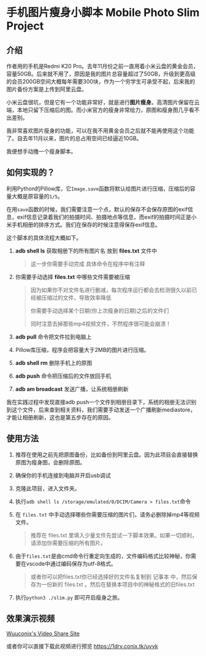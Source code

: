 # 手机图片瘦身小脚本 Mobile Photo Slim Project

## 介绍

作者用的手机是Redmi K20 Pro。去年11月份之前一直用着小米云盘的黄金会员，容量50GB。后来就不用了，原因是我的图片总容量超过了50GB，升级到更高级的会员200GB空间大概每年需要300块，作为一个穷学生可承受不起，后来我的图片备份方案是上传到阿里云盘。

小米云盘很坑，但是它有一个功能非常好，就是进行**图片瘦身**。高清图片保留在云端，本地只留下压缩后的图。而小米官方的瘦身非常给力，原图和瘦身图几乎看不出差别。

我非常喜欢图片瘦身的功能，可以在我不用黄金会员之后就不能再使用这个功能了。自去年11月以来，图片的总占用空间已经逼近10GB。

我便想手动撸一个瘦身脚本。

## 如何实现的？

利用Python的Pillow库，它`Image.save`函数将默认给图片进行压缩，压缩后的容量大概是原容量的`1/5`。

在用`save`函数的时候，我们需要注意一个点，默认的保存不会保存原图的exif信息，exif信息记录着我们的拍摄时间、拍摄地点等信息，而exif的拍摄时间正是小米手机相册的排序方式。我们在保存的时候注意得保存exif信息。

这个脚本的具体流程大概如下。

1. **adb shell ls** 获取相册下的所有图片名 放到 **files.txt** 文件中

   > 这一步你需要手动完成 具体命令在程序中有注释

2. 你需要手动选择 **files.txt** 中哪些文件需要被压缩

   > 因为如果你不对文件名进行删减，每次程序运行都会去检测很久以前已经被压缩过的文件，导致效率降低
   >
   > 你需要手动选择某个日期(你上次瘦身的日期)之后的文件们
   >
   > 同时注意去掉那些mp4视频文件，不然程序很可能会崩溃！

3. **adb pull** 命令把文件拉到电脑上

4. Pillow库压缩，程序会把容量大于2MB的图片进行压缩。

5. **adb shell rm** 删除手机上的原图

6. **adb push** 命令把压缩后的文件放回手机

7. **adb am broadcast** 发送广播，让系统相册刷新

我在实践过程中发现直接adb push一个文件到相册目录下，系统的相册无法识别到这个文件，后来查到相关资料，我们需要手动发送一个广播刷新mediastore，才能让相册刷新，这也是第五步存在的原因。

## 使用方法

1. 推荐在使用之前先把原图备份，比如备份到阿里云盘。因为此项目会直接替换原图为瘦身图，会删除原图。

2. 确保你的手机连接到电脑并开启usb调试

3. 克隆此项目，进入文件夹。

4. 执行`adb shell ls /storage/emulated/0/DCIM/Camera > files.txt`命令

5. 在 `files.txt` 中手动选择哪些你需要压缩的图片们，请务必删除掉mp4等视频文件。

   > 推荐在 files.txt 里填入少量文件先尝试一下脚本效果。如果一切顺利，请添加你需要压缩的所有图片。

6. 由于`files.txt`是由cmd命令行重定向生成的，文件编码格式比较神秘，你需要在vscode中通过编码保存为utf-8格式。

   > 或者你可以把files.txt你已经选择好的文件名复制到 记事本 中，然后保存为一份新的 files.txt  。然后在替换本项目中的神秘格式的旧files.txt

7. 执行`python3 ./slim.py`  即可开启瘦身之旅。

## 效果演示视频

[Wuuconix's Video Share Site](https://v.conix.tk/?url=https://1drv.conix.tk/uyvk)

或者你可以直接下载此视频进行预览 https://1drv.conix.tk/uyvk